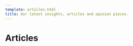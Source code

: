 ```yaml
---
template: articles.html
title: Our latest insights, articles and opinion pieces.
---
```


# Articles